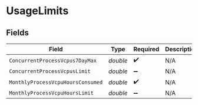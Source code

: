 # UsageLimits


## Fields

| Field                             | Type                              | Required                          | Description                       |
| --------------------------------- | --------------------------------- | --------------------------------- | --------------------------------- |
| `ConcurrentProcessVcpus7DayMax`   | *double*                          | :heavy_check_mark:                | N/A                               |
| `ConcurrentProcessVcpusLimit`     | *double*                          | :heavy_minus_sign:                | N/A                               |
| `MonthlyProcessVcpuHoursConsumed` | *double*                          | :heavy_check_mark:                | N/A                               |
| `MonthlyProcessVcpuHoursLimit`    | *double*                          | :heavy_minus_sign:                | N/A                               |